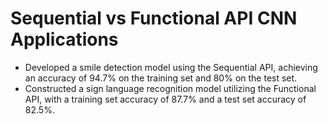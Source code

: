 # Sequential vs Functional API CNN Applications

- Developed a smile detection model using the Sequential API, achieving an accuracy of 94.7% on the training set and 80% on the test set.
- Constructed a sign language recognition model utilizing the Functional API, with a training set accuracy of 87.7% and a test set accuracy of 82.5%.
